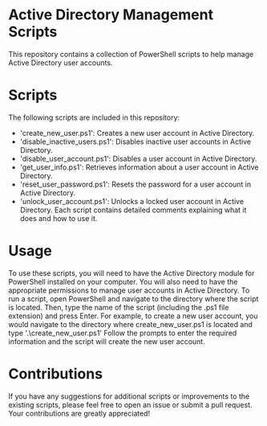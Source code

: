 # Active Directory Management Scripts

This repository contains a collection of PowerShell scripts to help manage Active Directory user accounts.

# Scripts
The following scripts are included in this repository:
- 'create_new_user.ps1': Creates a new user account in Active Directory.
- 'disable_inactive_users.ps1': Disables inactive user accounts in Active Directory.
- 'disable_user_account.ps1': Disables a user account in Active Directory.
- 'get_user_info.ps1': Retrieves information about a user account in Active Directory.
- 'reset_user_password.ps1': Resets the password for a user account in Active Directory.
- 'unlock_user_account.ps1': Unlocks a locked user account in Active Directory.
Each script contains detailed comments explaining what it does and how to use it.

# Usage
To use these scripts, you will need to have the Active Directory module for PowerShell installed on your computer. You will also need to have the appropriate permissions to manage user accounts in Active Directory.
To run a script, open PowerShell and navigate to the directory where the script is located. Then, type the name of the script (including the .ps1 file extension) and press Enter.
For example, to create a new user account, you would navigate to the directory where create_new_user.ps1 is located and type '.\create_new_user.ps1'
Follow the prompts to enter the required information and the script will create the new user account.

# Contributions
If you have any suggestions for additional scripts or improvements to the existing scripts, please feel free to open an issue or submit a pull request. Your contributions are greatly appreciated!
